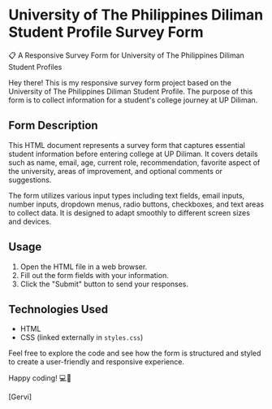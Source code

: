 # University of The Philippines Diliman Student Profile Survey Form

📋 A Responsive Survey Form for University of The Philippines Diliman Student Profiles

Hey there! This is my responsive survey form project based on the University of The Philippines Diliman Student Profile. The purpose of this form is to collect information for a student's college journey at UP Diliman.

## Form Description

This HTML document represents a survey form that captures essential student information before entering college at UP Diliman. It covers details such as name, email, age, current role, recommendation, favorite aspect of the university, areas of improvement, and optional comments or suggestions.

The form utilizes various input types including text fields, email inputs, number inputs, dropdown menus, radio buttons, checkboxes, and text areas to collect data. It is designed to adapt smoothly to different screen sizes and devices.

## Usage

1. Open the HTML file in a web browser.
2. Fill out the form fields with your information.
3. Click the "Submit" button to send your responses.

## Technologies Used

- HTML
- CSS (linked externally in `styles.css`)

Feel free to explore the code and see how the form is structured and styled to create a user-friendly and responsive experience.

Happy coding! 💻🚀

\[Gervi\]
